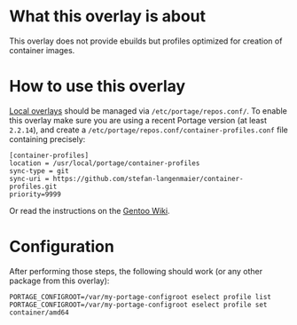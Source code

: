 # What this overlay is about

This overlay does not provide ebuilds but profiles optimized for creation of container images.

# How to use this overlay

[Local overlays](https://wiki.gentoo.org/wiki/Overlay/Local_overlay) should be managed via `/etc/portage/repos.conf/`.
To enable this overlay make sure you are using a recent Portage version (at least `2.2.14`), and create a `/etc/portage/repos.conf/container-profiles.conf` file containing precisely:

```
[container-profiles]
location = /usr/local/portage/container-profiles
sync-type = git
sync-uri = https://github.com/stefan-langenmaier/container-profiles.git
priority=9999
```

Or read the instructions on the [Gentoo Wiki](http://wiki.gentoo.org/wiki/Layman#Adding_custom_repositories).

# Configuration

After performing those steps, the following should work (or any other package from this overlay):

	PORTAGE_CONFIGROOT=/var/my-portage-configroot eselect profile list
	PORTAGE_CONFIGROOT=/var/my-portage-configroot eselect profile set container/amd64

